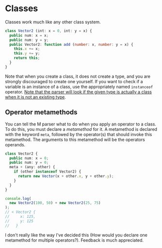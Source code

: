 # Classes
Classes work much like any other class system.
```ts
class Vector2 (int: x = 0, int: y = x) {
  public num: x = x;
  public num: y = y;
  public Vector2: function add (number: x, number: y = x) {
    this.x += x;
    this.y += y;
    return this;
  }
}
```
Note that when you create a class, it does not create a type, and you are strongly discouraged to create one yourself. If you want to check if a variable is an instance of a class, use the appropriately named `instanceof` operator. [Note that the parser will look if the given type is actually a class when it is not an existing type](./Types.md#declaring-custom-types).

## Operator metamethods
You can tell the M parser what to do when you apply an operator to a class. To do this, you must declare a _metamethod_ for it. A metamethod is declared with the keyword `meta`, followed by the operator(s) that should invoke this metamethod. The arguments to this metamethod will be the operators operands.
```ts
class Vector2 {
  public num: x = 0;
  public num: y = 0;
  meta + (any: other) {
    if (other instanceof Vector2) {
      return new Vector(x + other.x, y + other.y);
    }
  }
}

console.log(
  new Vector2(100, 50) + new Vector2(25, 75)
);
// < Vector2 {
//     x: 125,
//     y: 125
//   }
```
I don't really like the way I've decided this (How would you declare one metamethod for multiple operators?). Feedback is much appreciated.